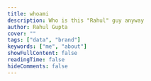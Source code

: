 ```yaml
---
title: whoami
description: Who is this "Rahul" guy anyway
author: Rahul Gupta
cover: ""
tags: ["data", "brand"]
keywords: ["me", "about"]
showFullContent: false
readingTime: false
hideComments: false
---
```


